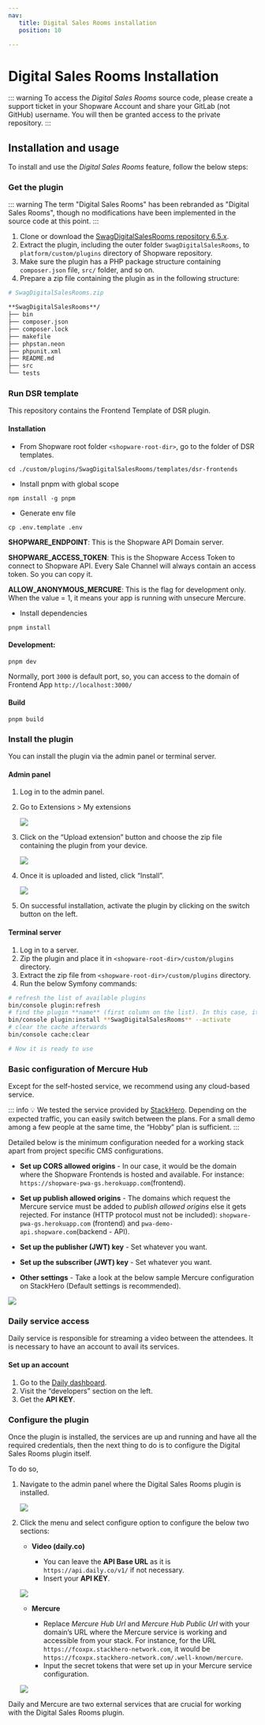 ```yaml
---
nav:
   title: Digital Sales Rooms installation
   position: 10

---
```


# Digital Sales Rooms Installation

::: warning
To access the *Digital Sales Rooms* source code, please create a support ticket in your Shopware Account and share your GitLab (not GitHub) username. You will then be granted access to the private repository.
:::

## Installation and usage

To install and use the *Digital Sales Rooms* feature, follow the below steps:

### Get the plugin

::: warning
The term "Digital Sales Rooms" has been rebranded as "Digital Sales Rooms", though no modifications have been implemented in the source code at this point.
:::

1. Clone or download the [SwagDigitalSalesRooms repository 6.5.x](https://gitlab.com/shopware/shopware/shopware-6/services/swagdigitalsalesrooms/-/tree/6.5.x).
2. Extract the plugin, including the outer folder `SwagDigitalSalesRooms`, to `platform/custom/plugins` directory of Shopware repository.
3. Make sure the plugin has a PHP package structure containing `composer.json` file, `src/` folder, and so on.
4. Prepare a zip file containing the plugin as in the following structure:

```bash
# SwagDigitalSalesRooms.zip

**SwagDigitalSalesRooms**/
├── bin
├── composer.json
├── composer.lock
├── makefile
├── phpstan.neon
├── phpunit.xml
├── README.md
├── src
└── tests
```

### Run DSR template
This repository contains the Frontend Template of DSR plugin.

#### Installation
- From Shopware root folder `<shopware-root-dir>`, go to the folder of DSR templates.
```
cd ./custom/plugins/SwagDigitalSalesRooms/templates/dsr-frontends
```

- Install pnpm with global scope
```
npm install -g pnpm
```

- Generate env file
```
cp .env.template .env
```
**SHOPWARE_ENDPOINT**: This is the Shopware API Domain server.

**SHOPWARE_ACCESS_TOKEN**: This is the Shopware Access Token to connect to Shopware API. Every Sale Channel will always contain an access token. So you can copy it.

**ALLOW_ANONYMOUS_MERCURE**: This is the flag for development only. When the value = 1, it means your app is running with unsecure Mercure.

- Install dependencies
```
pnpm install
```

#### Development:
```
pnpm dev
```
Normally, port `3000` is default port, so, you can access to the domain of Frontend App `http://localhost:3000/`

#### Build
```
pnpm build
```

### Install the plugin

You can install the plugin via the admin panel or terminal server.

#### Admin panel

1. Log in to the admin panel.
2. Go to Extensions > My extensions

   ![ ](../../assets/products-digitalSalesRooms-extensionsMenu.png)

3. Click on the “Upload extension” button and choose the zip file containing the plugin from your device.

   ![ ](../../assets/products-digitalSalesRooms-uploadExtension.png)

4. Once it is uploaded and listed, click “Install”.

   ![ ](../../assets/products-digitalSalesRooms-installExtension.png)

5. On successful installation, activate the plugin by clicking on the switch button on the left.

#### Terminal server

1. Log in to a server.
2. Zip the plugin and place it in `<shopware-root-dir>/custom/plugins` directory.
3. Extract the zip file from `<shopware-root-dir>/custom/plugins` directory.
4. Run the below Symfony commands:

```bash
# refresh the list of available plugins
bin/console plugin:refresh
# find the plugin **name** (first column on the list). In this case, it is "**SwagDigitalSalesRooms"**
bin/console plugin:install **SwagDigitalSalesRooms** --activate
# clear the cache afterwards
bin/console cache:clear

# Now it is ready to use
```

### Basic configuration of Mercure Hub

Except for the self-hosted service, we recommend using any cloud-based service.

::: info
💡 We tested the service provided by [StackHero](https://www.stackhero.io/en/services/Mercure-Hub/pricing). Depending on the expected traffic, you can easily switch between the plans. For a small demo among a few people at the same time, the “Hobby” plan is sufficient.
:::

Detailed below is the minimum configuration needed for a working stack apart from project specific CMS configurations.

* **Set up CORS allowed origins** - In our case, it would be the domain where the Shopware Frontends is hosted and available. For instance: `https://shopware-pwa-gs.herokuapp.com`(frontend).

* **Set up publish allowed origins** - The domains which request the Mercure service must be added to *publish allowed origins* else it gets rejected. For instance (HTTP protocol must not be included): `shopware-pwa-gs.herokuapp.com` (frontend) and `pwa-demo-api.shopware.com`(backend - API).

* **Set up the publisher (JWT) key** - Set whatever you want.

* **Set up the subscriber (JWT) key** - Set whatever you want.

* **Other settings** - Take a look at the below sample Mercure configuration on StackHero (Default settings is recommended).

![ ](../../assets/products-digitalSalesRooms-mercureConfiguration.png)

### Daily service access

Daily service is responsible for streaming a video between the attendees. It is necessary to have an account to avail its services.

#### Set up an account

1. Go to the [Daily dashboard](https://dashboard.daily.co/).
2. Visit the “developers” section on the left.
3. Get the **API KEY**.

### Configure the plugin

Once the plugin is installed, the services are up and running and have all the required credentials, then the next thing to do is to configure the Digital Sales Rooms plugin itself.

To do so,

1. Navigate to the admin panel where the Digital Sales Rooms plugin is installed.

   ![ ](../../assets/products-digitalSalesRooms-configuration.png)

2. Click the menu and select configure option to configure the below two sections:

   * **Video (daily.co)**

      * You can leave the **API Base URL** as it is `https://api.daily.co/v1/` if not necessary.
      * Insert your **API KEY**.

   ![ ](../../assets/products-digitalSalesRooms-videoConfig.png)

   * **Mercure**

      * Replace *Mercure Hub Url* and *Mercure Hub Public Url* with your domain’s URL where the Mercure service is working and accessible from your stack. For instance, for the URL `https://fcoxpx.stackhero-network.com`, it would be `https://fcoxpx.stackhero-network.com/.well-known/mercure`.
      * Input the secret tokens that were set up in your Mercure service configuration.

   ![ ](../../assets/products-digitalSalesRooms-mercureConfigExample.png)

Daily and Mercure are two external services that are crucial for working with the Digital Sales Rooms plugin.

